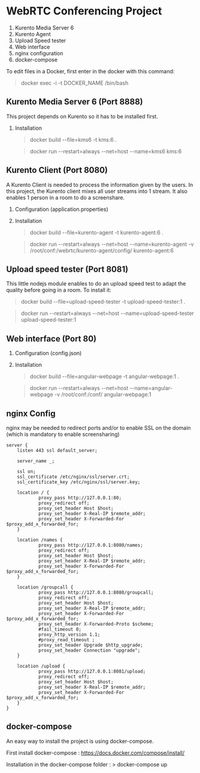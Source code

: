 WebRTC Conferencing Project
=========================

 1. Kurento Media Server 6
 2. Kurento Agent
 3. Upload Speed tester
 4. Web interface
 5. nginx configuration
 6. docker-compose



To edit files in a Docker, first enter in the docker with this command:
> docker exec -i -t DOCKER_NAME /bin/bash

Kurento Media Server 6 (Port 8888)
------------------------------------------

This project depends on Kurento so it has to be installed first.

 1. Installation

	> docker build --file=kms6 -t kms:6 . 
	
	> docker run --restart=always --net=host --name=kms6 kms:6


Kurento Client (Port 8080)
--------------------------------
A Kurento Client is needed to process the information given by the users. In this project, the Kurento client mixes all user streams into 1 stream. It also enables 1 person in a room to do a screenshare.

1. Configuration (application.properties)

2. Installation

	> docker build --file=kurento-agent -t kurento-agent:6 . 

	> docker run --restart=always --net=host --name=kurento-agent -v /root/conf:/webrtc/kurento-agent/config/ kurento-agent:6



Upload speed tester (Port 8081)
--------------------------------------
This little nodejs module enables to do an upload speed test to adapt the quality before going in a room. To install it:

> docker build --file=upload-speed-tester -t upload-speed-tester:1 . 

> docker run --restart=always --net=host --name=upload-speed-tester upload-speed-tester:1


Web interface (Port 80)
----------------------------

1. Configuration (config.json)

2. Installation

	> docker build --file=angular-webpage -t angular-webpage:1 . 
	
	> docker run --restart=always --net=host --name=angular-webpage -v /root/conf:/conf/ angular-webpage:1



nginx Config
---------------
nginx may be needed to redirect ports and/or to enable SSL on the domain (which is mandatory to enable screensharing)

    server {
        listen 443 ssl default_server;

        server_name _;

        ssl on;
        ssl_certificate /etc/nginx/ssl/server.crt;
        ssl_certificate_key /etc/nginx/ssl/server.key;

        location / {
                proxy_pass http://127.0.0.1:80;
                proxy_redirect off;
                proxy_set_header Host $host;
                proxy_set_header X-Real-IP $remote_addr;
                proxy_set_header X-Forwarded-For $proxy_add_x_forwarded_for;
        }
        
        location /names {
                proxy_pass http://127.0.0.1:8080/names;
                proxy_redirect off;
                proxy_set_header Host $host;
                proxy_set_header X-Real-IP $remote_addr;
                proxy_set_header X-Forwarded-For $proxy_add_x_forwarded_for;
        }

        location /groupcall {
                proxy_pass http://127.0.0.1:8080/groupcall;
                proxy_redirect off;
                proxy_set_header Host $host;
                proxy_set_header X-Real-IP $remote_addr;
                proxy_set_header X-Forwarded-For $proxy_add_x_forwarded_for;
                proxy_set_header X-Forwarded-Proto $scheme;
                #fail_timeout 0;
                proxy_http_version 1.1;
                #proxy_read_timeout ;
                proxy_set_header Upgrade $http_upgrade;
                proxy_set_header Connection "upgrade";
        }

        location /upload {
                proxy_pass http://127.0.0.1:8081/upload;
                proxy_redirect off;
                proxy_set_header Host $host;
                proxy_set_header X-Real-IP $remote_addr;
                proxy_set_header X-Forwarded-For $proxy_add_x_forwarded_for;
        }
	}


docker-compose
---------------

An easy way to install the project is using docker-compose.

First install docker-compose : https://docs.docker.com/compose/install/

Installation in the docker-compose folder :
	> docker-compose up 
